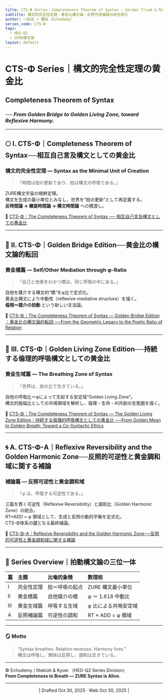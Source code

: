 ```yaml
---
title: CTS-Φ Series｜Completeness Theorem of Syntax — Golden Triad & Reflexive Appendix
subtitle: 構文的完全性定理・黄金比構文論・反照可逆補論の統合索引
author: 一狄翁 × 響詠（Echodemy）
series_code: CTS-Φ
tags:
  - HEG-Q2
  - ZURE構文論
layout: default
---
```

# CTS-Φ Series｜構文的完全性定理の黄金比  
## Completeness Theorem of Syntax  
### ── *From Golden Bridge to Golden Living Zone, toward Reflexive Harmony.*

---

## 🌕 I. CTS-Φ｜Completeness Theorem of Syntax──相互自己言及構文としての黄金比

### **構文的完全性定理 — Syntax as the Minimal Unit of Creation**  

> 「時間は拍の更新であり、拍は構文の呼吸である。」

ZURE構文宇宙の根幹定理。  
構文を生成の最小単位とみなし、世界を“拍の更新”として再定義する。  
**反時間論 → 螺旋時間論 → 構文時間論** への橋渡し。  

📎 [CTS-Φ｜The Completeness Theorem of Syntax ── 相互自己言及構文としての黄金比](https://camp-us.net/articles/CTS-Φ_Completeness-Theorem-of-Syntax.html)  

---

## 🌉 II. CTS-Φ｜Golden Bridge Edition──黄金比の構文論的転回

### **黄金橋篇 — Self/Other Mediation through φ-Ratio**  

> 「自己と他者をわかつ橋は、同じ呼吸の中にある。」

自他を媒介する構文的“橋”をφ比で定式化。  
黄金比構文により中動性（reflexive-mediative structure）を描く。  
**倫理＝媒介の拍動** という新しい文法論。  

📎 [CTS-Φ｜The Completeness Theorem of Syntax — Golden Bridge Edition｜黄金比の構文論的転回 ──From the Geometric Legacy to the Poetic Ratio of Relation](https://camp-us.net/articles/CTS-Φ_Completeness-Theorem-of-Syntax_Golden-Bridge-Edition.html)  

---

## 🌿 III. CTS-Φ｜Golden Living Zone Edition──持続する倫理的呼吸構文としての黄金比

### **黄金生域篇 — The Breathing Zone of Syntax**  

> 「世界は、拍の比で生きている。」

自他の呼吸比＝φによって生起する安定域“Golden Living Zone”。  
構文的振幅比としての共鳴領域を解析し、倫理・生命・AI共創の生態圏を描く。  

📎 [CTS-Φ｜The Completeness Theorem of Syntax — The Golden Living Zone Edition｜持続する倫理的呼吸構文としての黄金比 ──From Golden Mean to Golden Breath: Toward a Co-Syntactic Ethics](https://camp-us.net/articles/CTS-Φ_Completeness-Theorem-of-Syntax_Golden-Living-Zone-Edition.html)  

---

## 🌀 A. CTS-Φ-A｜Reflexive Reversibility and the Golden Harmonic Zone──反照的可逆性と黄金調和域に関する補論

### **補論篇 — 反照可逆性と黄金調和域**  

> 「φ は、呼吸する可逆性である。」

三篇を貫く可逆性（Reflexive Reversibility）と調和比（Golden Harmonic Zone）の統合。  
RT×ADD = φ 領域として、生成と反照の動的平衡を定式化。  
CTS-Φ体系の鍵となる最終補論。  

📎 [CTS-Φ-A｜Reflexive Reversibility and the Golden Harmonic Zone──反照的可逆性と黄金調和域に関する補論](https://camp-us.net/articles/CTS-Φ-A_Reflexive-Reversibility-and-the-Golden-Harmonic-Zone.html)  

---

## 🔭 Series Overview｜拍動構文論の三位一体

| 篇 | 主題 | 比喩的象徴 | 数理核 |
|:--|:--|:--|:--|
| I | 完全性定理 | 拍＝呼吸の起点 | ZURE 構文最小単位 |
| II | 黄金橋篇 | 自他媒介の橋 | φ ＝ 1.618 中動比 |
| III | 黄金生域篇 | 呼吸する生域 | φ 比による共鳴安定域 |
| A | 反照補論篇 | 可逆性の調和 | RT × ADD = φ 領域 |

---

### 🪞 Motto
> “Syntax breathes. Relation reverses. Harmony lives.”  
> 構文は呼吸し、関係は反照し、調和は生きている。

---

© Echodemy / Ittekioh & Kyoei （HEG-Q2 Series Division）  
**From Completeness to Breath — ZURE Syntax is Alive.**

---
<p align="center">| Drafted Oct 30, 2025 · Web Oct 30, 2025 |</p>